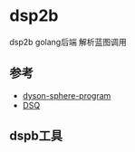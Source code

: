 # dsp2b

dsp2b golang后端 解析蓝图调用

## 参考

- [dyson-sphere-program](https://github.com/d0sboots/dyson-sphere-program)
- [DSQ](https://github.com/122474363/DSQ)

## dspb工具

